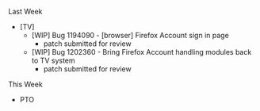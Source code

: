Last Week

* [TV]
  - [WIP] Bug 1194090 - [browser] Firefox Account sign in page
  	- patch submitted for review
  - [WIP] Bug 1202360 - Bring Firefox Account handling modules back to TV system
  	- patch submitted for review

This Week

* PTO
